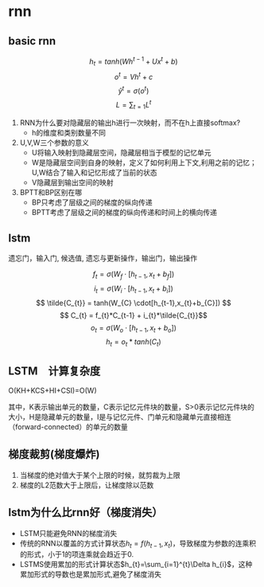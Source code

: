 # rnn

## basic rnn


$$ h_{t}=tanh(Wh^{t-1}+Ux^{t}+b) $$
$$o^{t}=Vh^{t}+c$$
$$\hat{y}^t=\sigma(o^t)$$
$$L=\sum_{t=1}L^t$$

1. RNN为什么要对隐藏层的输出h进行一次映射，而不在h上直接softmax?
    - h的维度和类别数量不同
2. U,V,W三个参数的意义
    - U将输入映射到隐藏层空间，隐藏层相当于模型的记忆单元
    - W是隐藏层空间到自身的映射，定义了如何利用上下文,利用之前的记忆；U,W结合了输入和记忆形成了当前的状态
    - V隐藏层到输出空间的映射
3. BPTT和BP区别在哪
    - BP只考虑了层级之间的梯度的纵向传递
    - BPTT考虑了层级之间的梯度的纵向传递和时间上的横向传递

## lstm

遗忘门，输入门, 候选值, 遗忘与更新操作，输出门，输出操作

$$ f_{t} = \sigma(W_{f} \cdot[h_{t-1},x_{t}+b_{f}]) $$
$$ i_{t} = \sigma(W_{i} \cdot[h_{t-1},x_{t}+b_{i}]) $$
$$ \tilde{C_{t}} = tanh(W_{C} \cdot[h_{t-1},x_{t}+b_{C}]) $$
$$ C_{t} = f_{t}*C_{t-1} + i_{t}*\tilde{C_{t}}$$
$$ o_{t} = \sigma(W_{o} \cdot[h_{t-1},x_{t}+b_{o}]) $$
$$ h_{t}=o_{t}*tanh(C_{t}) $$


## LSTM　计算复杂度

O(KH+KCS+HI+CSI)=O(W)

其中，K表示输出单元的数量，C表示记忆元件块的数量，S>0表示记忆元件块的大小，H是隐藏单元的数量，I是与记忆元件、门单元和隐藏单元直接相连（forward-connected）的单元的数量


## 梯度裁剪(梯度爆炸)

1. 当梯度的绝对值大于某个上限的时候，就剪裁为上限
2. 梯度的L2范数大于上限后，让梯度除以范数


## lstm为什么比rnn好（梯度消失）

- LSTM只能避免RNN的梯度消失
- 传统的RNN以覆盖的方式计算状态$h_{t}=f(h_{t-1},x_{t})$，导致梯度为参数的连乘积的形式，小于1的项连乘就会趋近于0.
- LSTMS使用累加的形式计算状态$h_{t}=\sum_{i=1}^{t}\Delta h_{i}$，这种累加形式的导数也是累加形式,避免了梯度消失

